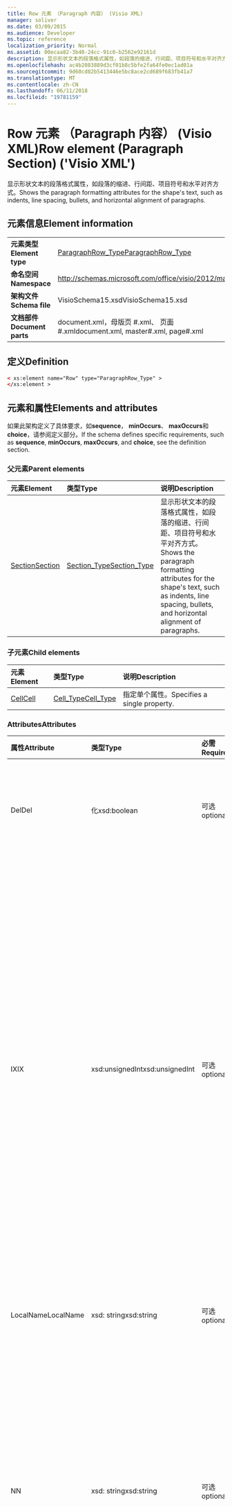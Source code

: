 ```yaml
---
title: Row 元素 （Paragraph 内容） (Visio XML)
manager: soliver
ms.date: 03/09/2015
ms.audience: Developer
ms.topic: reference
localization_priority: Normal
ms.assetid: 00ecaa82-3b40-24cc-91c0-b2562e92161d
description: 显示形状文本的段落格式属性，如段落的缩进、行间距、项目符号和水平对齐方式。
ms.openlocfilehash: ac4b2083889d3cf01b8c5bfe2fa64fe0ec1ad01a
ms.sourcegitcommit: 9d60cd82b5413446e5bc8ace2cd689f683fb41a7
ms.translationtype: MT
ms.contentlocale: zh-CN
ms.lasthandoff: 06/11/2018
ms.locfileid: "19781159"
---
```

# <a name="row-element-paragraph-section-visio-xml"></a><span data-ttu-id="a8567-103">Row 元素 （Paragraph 内容） (Visio XML)</span><span class="sxs-lookup"><span data-stu-id="a8567-103">Row element (Paragraph Section) ('Visio XML')</span></span>

<span data-ttu-id="a8567-104">显示形状文本的段落格式属性，如段落的缩进、行间距、项目符号和水平对齐方式。</span><span class="sxs-lookup"><span data-stu-id="a8567-104">Shows the paragraph formatting attributes for the shape's text, such as indents, line spacing, bullets, and horizontal alignment of paragraphs.</span></span>
  
## <a name="element-information"></a><span data-ttu-id="a8567-105">元素信息</span><span class="sxs-lookup"><span data-stu-id="a8567-105">Element information</span></span>

|||
|:-----|:-----|
|<span data-ttu-id="a8567-106">**元素类型**</span><span class="sxs-lookup"><span data-stu-id="a8567-106">**Element type**</span></span> <br/> |[<span data-ttu-id="a8567-107">ParagraphRow_Type</span><span class="sxs-lookup"><span data-stu-id="a8567-107">ParagraphRow_Type</span></span>](paragraphrow_type-complextypevisio-xml.md) <br/> |
|<span data-ttu-id="a8567-108">**命名空间**</span><span class="sxs-lookup"><span data-stu-id="a8567-108">**Namespace**</span></span> <br/> |http://schemas.microsoft.com/office/visio/2012/main  <br/> |
|<span data-ttu-id="a8567-109">**架构文件**</span><span class="sxs-lookup"><span data-stu-id="a8567-109">**Schema file**</span></span> <br/> |<span data-ttu-id="a8567-110">VisioSchema15.xsd</span><span class="sxs-lookup"><span data-stu-id="a8567-110">VisioSchema15.xsd</span></span>  <br/> |
|<span data-ttu-id="a8567-111">**文档部件**</span><span class="sxs-lookup"><span data-stu-id="a8567-111">**Document parts**</span></span> <br/> |<span data-ttu-id="a8567-112">document.xml，母版页 #.xml、 页面 #.xml</span><span class="sxs-lookup"><span data-stu-id="a8567-112">document.xml, master#.xml, page#.xml</span></span>  <br/> |
   
## <a name="definition"></a><span data-ttu-id="a8567-113">定义</span><span class="sxs-lookup"><span data-stu-id="a8567-113">Definition</span></span>

```XML
< xs:element name="Row" type="ParagraphRow_Type" >
</xs:element >
```

## <a name="elements-and-attributes"></a><span data-ttu-id="a8567-114">元素和属性</span><span class="sxs-lookup"><span data-stu-id="a8567-114">Elements and attributes</span></span>

<span data-ttu-id="a8567-115">如果此架构定义了具体要求，如**sequence**， **minOccurs**、 **maxOccurs**和**choice**，请参阅定义部分。</span><span class="sxs-lookup"><span data-stu-id="a8567-115">If the schema defines specific requirements, such as **sequence**, **minOccurs**, **maxOccurs**, and **choice**, see the definition section.</span></span> 
  
### <a name="parent-elements"></a><span data-ttu-id="a8567-116">父元素</span><span class="sxs-lookup"><span data-stu-id="a8567-116">Parent elements</span></span>

|<span data-ttu-id="a8567-117">**元素**</span><span class="sxs-lookup"><span data-stu-id="a8567-117">**Element**</span></span>|<span data-ttu-id="a8567-118">**类型**</span><span class="sxs-lookup"><span data-stu-id="a8567-118">**Type**</span></span>|<span data-ttu-id="a8567-119">**说明**</span><span class="sxs-lookup"><span data-stu-id="a8567-119">**Description**</span></span>|
|:-----|:-----|:-----|
|[<span data-ttu-id="a8567-120">Section</span><span class="sxs-lookup"><span data-stu-id="a8567-120">Section</span></span>](section-element-sheet_type-complextypevisio-xml.md) <br/> |[<span data-ttu-id="a8567-121">Section_Type</span><span class="sxs-lookup"><span data-stu-id="a8567-121">Section_Type</span></span>](section_type-complextypevisio-xml.md) <br/> |<span data-ttu-id="a8567-122">显示形状文本的段落格式属性，如段落的缩进、行间距、项目符号和水平对齐方式。</span><span class="sxs-lookup"><span data-stu-id="a8567-122">Shows the paragraph formatting attributes for the shape's text, such as indents, line spacing, bullets, and horizontal alignment of paragraphs.</span></span>  <br/> |
   
### <a name="child-elements"></a><span data-ttu-id="a8567-123">子元素</span><span class="sxs-lookup"><span data-stu-id="a8567-123">Child elements</span></span>

|<span data-ttu-id="a8567-124">**元素**</span><span class="sxs-lookup"><span data-stu-id="a8567-124">**Element**</span></span>|<span data-ttu-id="a8567-125">**类型**</span><span class="sxs-lookup"><span data-stu-id="a8567-125">**Type**</span></span>|<span data-ttu-id="a8567-126">**说明**</span><span class="sxs-lookup"><span data-stu-id="a8567-126">**Description**</span></span>|
|:-----|:-----|:-----|
|[<span data-ttu-id="a8567-127">Cell</span><span class="sxs-lookup"><span data-stu-id="a8567-127">Cell</span></span>](cell-element-paragraph-sectionvisio-xml.md) <br/> |[<span data-ttu-id="a8567-128">Cell_Type</span><span class="sxs-lookup"><span data-stu-id="a8567-128">Cell_Type</span></span>](cell_type-complextypevisio-xml.md) <br/> |<span data-ttu-id="a8567-129">指定单个属性。</span><span class="sxs-lookup"><span data-stu-id="a8567-129">Specifies a single property.</span></span>  <br/> |
   
### <a name="attributes"></a><span data-ttu-id="a8567-130">Attributes</span><span class="sxs-lookup"><span data-stu-id="a8567-130">Attributes</span></span>

|<span data-ttu-id="a8567-131">**属性**</span><span class="sxs-lookup"><span data-stu-id="a8567-131">**Attribute**</span></span>|<span data-ttu-id="a8567-132">**类型**</span><span class="sxs-lookup"><span data-stu-id="a8567-132">**Type**</span></span>|<span data-ttu-id="a8567-133">**必需**</span><span class="sxs-lookup"><span data-stu-id="a8567-133">**Required**</span></span>|<span data-ttu-id="a8567-134">**说明**</span><span class="sxs-lookup"><span data-stu-id="a8567-134">**Description**</span></span>|<span data-ttu-id="a8567-135">**可能的值**</span><span class="sxs-lookup"><span data-stu-id="a8567-135">**Possible values**</span></span>|
|:-----|:-----|:-----|:-----|:-----|
|<span data-ttu-id="a8567-136">Del</span><span class="sxs-lookup"><span data-stu-id="a8567-136">Del</span></span>  <br/> |<span data-ttu-id="a8567-137">化</span><span class="sxs-lookup"><span data-stu-id="a8567-137">xsd:boolean</span></span>  <br/> |<span data-ttu-id="a8567-138">可选</span><span class="sxs-lookup"><span data-stu-id="a8567-138">optional</span></span>  <br/> |<span data-ttu-id="a8567-139">指定是否已删除的行，否则将继承主控形状。</span><span class="sxs-lookup"><span data-stu-id="a8567-139">Specifies whether a row that would otherwise be inherited from a master shape has been deleted.</span></span>  <br/> |<span data-ttu-id="a8567-140">化类型的值。</span><span class="sxs-lookup"><span data-stu-id="a8567-140">Values of the xsd:boolean type.</span></span>  <br/> |
|<span data-ttu-id="a8567-141">IX</span><span class="sxs-lookup"><span data-stu-id="a8567-141">IX</span></span>  <br/> |<span data-ttu-id="a8567-142">xsd:unsignedInt</span><span class="sxs-lookup"><span data-stu-id="a8567-142">xsd:unsignedInt</span></span>  <br/> |<span data-ttu-id="a8567-143">可选</span><span class="sxs-lookup"><span data-stu-id="a8567-143">optional</span></span>  <br/> |<span data-ttu-id="a8567-144">指定行的基于一的标识符。</span><span class="sxs-lookup"><span data-stu-id="a8567-144">Specifies the one-based identifier for the row.</span></span> <span data-ttu-id="a8567-145">该文件应该是唯一且大于同一节中的其他标识符。IX 属性只用于字符、 连接、 字段、 FillGradient、 geometry、 层、 LineGradient、 段落、 审核、 挑战和选项卡部分。</span><span class="sxs-lookup"><span data-stu-id="a8567-145">It should be unqiue and greater than other identifiers in the same section.The IX attribute is only used for the Character, Connection, Field, FillGradient, Geometry, Layer, LineGradient, Paragraph, Reviewer, Scratch, and Tabs sections.</span></span> <span data-ttu-id="a8567-146">行只能有一个 IX 或 N 属性。</span><span class="sxs-lookup"><span data-stu-id="a8567-146">A row can only have one of the IX or N attributes.</span></span>  <br/> |<span data-ttu-id="a8567-147">Xsd:unsignedInt 类型的值。</span><span class="sxs-lookup"><span data-stu-id="a8567-147">Values of the xsd:unsignedInt type.</span></span>  <br/> |
|<span data-ttu-id="a8567-148">LocalName</span><span class="sxs-lookup"><span data-stu-id="a8567-148">LocalName</span></span>  <br/> |<span data-ttu-id="a8567-149">xsd: string</span><span class="sxs-lookup"><span data-stu-id="a8567-149">xsd:string</span></span>  <br/> |<span data-ttu-id="a8567-150">可选</span><span class="sxs-lookup"><span data-stu-id="a8567-150">optional</span></span>  <br/> |<span data-ttu-id="a8567-151">指定行的唯一依赖于语言的名称。</span><span class="sxs-lookup"><span data-stu-id="a8567-151">Specifies the unique language-dependent name of the row.</span></span>  <br/> |<span data-ttu-id="a8567-152">Xsd: string 类型的值。</span><span class="sxs-lookup"><span data-stu-id="a8567-152">Values of the xsd:string type.</span></span>  <br/> |
|<span data-ttu-id="a8567-153">N</span><span class="sxs-lookup"><span data-stu-id="a8567-153">N</span></span>  <br/> |<span data-ttu-id="a8567-154">xsd: string</span><span class="sxs-lookup"><span data-stu-id="a8567-154">xsd:string</span></span>  <br/> |<span data-ttu-id="a8567-155">可选</span><span class="sxs-lookup"><span data-stu-id="a8567-155">optional</span></span>  <br/> |<span data-ttu-id="a8567-156">指定行的唯一的独立于语言的名称。N 属性仅用于用户、 属性、 操作、 控件、 连接、 超链接和 ActionTag 部分。</span><span class="sxs-lookup"><span data-stu-id="a8567-156">Specifies the unique language-independent name of the row.The N attribute is only used for the User, Property, Actions, Control, Connection, Hyperlink, and ActionTag sections.</span></span> <span data-ttu-id="a8567-157">行只能有一个 IX 或 N 属性。</span><span class="sxs-lookup"><span data-stu-id="a8567-157">A row can only have one of the IX or N attributes.</span></span>  <br/> |<span data-ttu-id="a8567-158">Xsd: string 类型的值。</span><span class="sxs-lookup"><span data-stu-id="a8567-158">Values of the xsd:string type.</span></span>  <br/> |
|<span data-ttu-id="a8567-159">T</span><span class="sxs-lookup"><span data-stu-id="a8567-159">T</span></span>  <br/> |<span data-ttu-id="a8567-160">xsd: string</span><span class="sxs-lookup"><span data-stu-id="a8567-160">xsd:string</span></span>  <br/> |<span data-ttu-id="a8567-161">可选</span><span class="sxs-lookup"><span data-stu-id="a8567-161">optional</span></span>  <br/> |<span data-ttu-id="a8567-162">指定由行和 geometry 可视化中使用的几何路径类型。</span><span class="sxs-lookup"><span data-stu-id="a8567-162">Specifies the type of the geometric path represented by the row and used in geometry visualization.</span></span> <span data-ttu-id="a8567-163">T 属性只用于 geometry 内容。</span><span class="sxs-lookup"><span data-stu-id="a8567-163">The T attribute is only used for the Geometry section.</span></span>  <br/> |<span data-ttu-id="a8567-164">Xsd: string 类型的值。</span><span class="sxs-lookup"><span data-stu-id="a8567-164">Values of the xsd:string type.</span></span>  <br/> |
   

